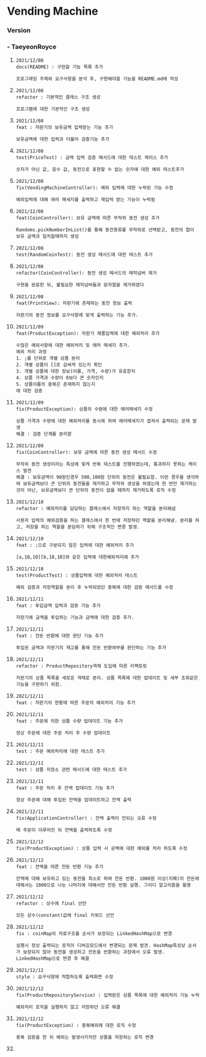 # Vending Machine

### Version

### - TaeyeonRoyce

1. ```
   2021/12/08
   docs(README) : 구현할 기능 목록 추가
   
   프로그래밍 주제와 요구사항을 분석 후, 구현해야할 기능을 README.md에 작성
   ```

2. ```
   2021/12/08
   refactor : 기본적인 클래스 구조 생성
   
   프로그램에 대한 기본적인 구조 생성
   ```

3. ```
   2021/12/08
   feat : 자판기의 보유금액 입력받는 기능 추가
   
   보유금액에 대한 입력과 더불어 검증기능 추가
   ```

4. ```
   2021/12/08
   test(PriceTest) : 금액 입력 검증 메서드에 대한 테스트 케이스 추가
   
   숫자가 아닌 값, 음수 값, 동전으로 표현할 수 없는 숫자에 대한 예외 테스트추가
   ```

5. ```
   2021/12/08
   fix(VendingMachineController): 예외 입력에 대한 누락된 기능 수정
   
   예외입력에 대해 에러 메세지를 출력하고 재입력 받는 기능이 누락됨
   ```

6. ```
   2021/12/08
   feat(CoinController): 보유 금액에 따른 무작위 동전 생성 추가
   
   Randoms.pickNumberInList()를 통해 동전종류를 무작위로 선택받고, 동전의 합이 보유 금액과 일치할때까지 생성
   ```

7. ```
   2021/12/08
   test(RandomCoinTest): 동전 생성 메서드에 대한 테스트 추가
   ```

8. ```
   2021/12/08
   refactor(CoinController): 동전 생성 메서드의 매직넘버 제거
   
   구현을 완료한 뒤, 불필요한 매직넘버들과 문자열을 제거하였다
   ```

9. ```
   2021/12/08
   feat(PrintView): 자판기에 존재하는 동전 정보 출력
   
   자판기의 동전 정보를 요구사항에 맞게 출력하는 기능 추가.
   ```

10. ```
    2021/12/09
    feat(ProductException): 자판기 제품입력에 대한 예외처리 추가
    
    수많은 예외사항에 대한 예외처리 및 에러 메세지 추가.
    예외 처리 과정
    1. ;를 단위로 개별 상품 분리
    2. 개별 상품이 []로 감싸져 있는지 확인
    3. 개별 상품에 대한 정보(이름, 가격, 수량)가 유효한지
    4. 상품 가격과 수량이 0보다 큰 숫자인지
    5. 상품이름의 중복은 존재하지 않는지
    에 대한 검증
    ```

11. ```
    2021/12/09
    fix(ProductException): 상품의 수량에 대한 에러메세지 수정
    
    상품 가격과 수량에 대한 예외처리를 동시에 하여 에러메세지가 겹쳐서 출력되는 문제 발생
    해결 : 검증 단계를 분리함
    ```

12. ```
    2021/12/09
    fix(CoinController): 보유 금액에 따른 동전 생성 메서드 수정
    
    무작위 동전 생성이라는 특성에 맞게 반복 테스트를 진행하였는데, 통과하지 못하는 케이스 발견
    해결 : 보유금액이 90원인경우 500,100원 단위의 동전은 불필요함. 이런 경우를 생각하여 보유금액보다 큰 단위의 동전들을 제거하고 무작위 생성을 하였는데 한 번만 제거하는 것이 아닌, 보유금액보다 큰 단위의 동전이 없을 때까지 제거하도록 로직 수정
    ```

13. ```
    2021/12/10
    refactor : 예외처리를 담당하는 클래스에서 저장까지 하는 역할을 분리해냄
    
    사용자 입력의 예외검증을 하는 클래스에서 한 번에 저장하던 역할을 분리해냄. 분리를 하고, 저장을 하는 역할을 분담하기 위해 구조적인 변경 발생.
    ```

14. ```
    2021/12/10
    feat : ;으로 구분되지 않은 입력에 대한 예외처리 추가
    
    [a,10,10][b,10,10]와 같은 입력에 대한예외처리에 추가
    ```

15. ```
    2021/12/10
    test(ProductTest) : 상품입력에 대한 예외처리 테스트
    
    예외 검증과 저장역할을 분리 후 누락되었던 중복에 대한 검증 메서드를 수정
    ```

16. ```
    2021/12/11
    feat : 투입금액 입력과 검증 기능 추가
    
    자판기에 금액을 투입하는 기능과 금액에 대한 검증 추가. 
    ```

17. ```
    2021/12/11
    feat : 잔돈 반환에 대한 판단 기능 추가
    
    투입된 금액과 자판기의 재고를 통해 잔돈 반환여부를 판단하는 기능 추가
    ```

18. ```
    2021/12/11
    refactor : ProductRepository객체 도입에 따른 리팩토링
    
    자판기의 상품 목록을 새로운 객체로 분리. 상품 목록에 대한 업데이트 및 세부 조회같은 기능을 구현하기 위함.
    ```

19. ```
    2021/12/11
    feat : 자판기의 현황에 따른 주문의 예외처리 기능 추가
    ```

20. ```
    2021/12/11
    feat : 주문에 의한 상품 수량 업데이트 기능 추가
    
    정상 주문에 대한 주문 처리 후 수량 업데이트
    ```

21. ```
    2021/12/11
    test : 주문 예외처리에 대한 테스트 추가
    ```

22. ```
    2021/12/11
    test : 상품 저장소 관련 메서드에 대한 테스트 추가
    ```

23. ```
    2021/12/11
    feat : 주문 처리 후 잔액 업데이트 기능 추가
    
    정상 주문에 대해 투입된 잔액을 업데이트하고 잔액 출력
    ```

24. ```
    2021/12/11
    fix(ApplicationController) : 잔액 출력이 안되는 오류 수정
    
    매 주문이 이루어진 뒤 잔액을 출력하도록 수정
    ```

25. ```
    2021/12/12
    fix(ProductException) : 상품 입력 시 공백에 대한 예외를 처리 하도록 수정
    ```

26. ```
    2021/12/12
    feat : 잔액을 따른 잔돈 반환 기능 추가
    
    잔액에 대해 보유하고 있는 동전을 최소로 하여 잔돈 반환. 1000원 이상(지폐)의 잔돈에 대해서는 1000으로 나눈 나머지에 대해서만 잔돈 반환 실행. 그리디 알고리즘을 활용
    ```

27. ```
    2021/12/12
    refactor : 상수에 final 선언
    
    모든 상수(constant)값에 final 키워드 선언
    ```

28. ```
    2021/12/12
    fix : coinMap의 자료구조를 순서가 보장되는 LinkedHashMap으로 변경
    
    실행시 정상 출력되는 로직이 디버깅모드에서 변경되는 문제 발견. HashMap특성상 순서가 보장되지 않아 동전을 생성하고 잔돈을 반환하는 과정에서 오류 발생. LinkedHashMap으로 변경 후 해결
    ```

29. ```
    2021/12/12
    style : 요구사항에 적합하도록 출력화면 수정
    ```

30. ```
    2021/12/12
    fix(ProductRepositoryService) : 입력받은 상품 목록에 대한 예외처리 기능 누락
    
    예외처리 로직을 실행하지 않고 저장하던 오류 해결
    ```

31. ```
    2021/12/12
    fix(ProductException) : 중복예외에 대한 로직 수정
    
    중복 검증을 한 뒤 예외는 발생시키지만 상품을 저장하는 로직 변경
    ```

32. 
